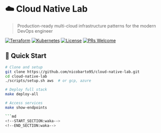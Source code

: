 # ☁️ Cloud Native Lab
> Production-ready multi-cloud infrastructure patterns for the modern DevOps engineer


[![Terraform](https://img.shields.io/badge/Terraform-1.0+-blue)](https://terraform.io)
[![Kubernetes](https://img.shields.io/badge/Kubernetes-1.24+-blue)](https://kubernetes.io)
[![License](https://img.shields.io/badge/License-MIT-green)](LICENSE)
[![PRs Welcome](https://img.shields.io/badge/PRs-welcome-brightgreen.svg)](CONTRIBUTING.md)

## 🚀 **Quick Start**
```bash
# Clone and setup
git clone https://github.com/nicobarto95/cloud-native-lab.git
cd cloud-native-lab
./scripts/setup.sh aws  # or gcp, azure

# Deploy full stack
make deploy-all

# Access services
make show-endpoints

```md
<!--START_SECTION:waka-->
<!--END_SECTION:waka-->
```